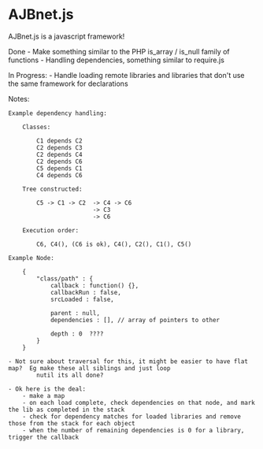 AJBnet.js
=========

AJBnet.js is a javascript framework!

Done
	- Make something similar to the PHP is_array / is_null family of functions
	- Handling dependencies, something similar to require.js

In Progress:
	- Handle loading remote libraries and libraries that don't use the same framework for declarations


Notes:

	Example dependency handling:

		Classes:

			C1 depends C2
			C2 depends C3
			C2 depends C4
			C2 depends C6
			C5 depends C1
			C4 depends C6

		Tree constructed:

			C5 -> C1 -> C2	-> C4 -> C6
							-> C3
							-> C6

		Execution order:

			C6, C4(), (C6 is ok), C4(), C2(), C1(), C5()

	Example Node:

		{
			"class/path" : {
				callback : function() {},
				callbackRun : false,
				srcLoaded : false,

				parent : null,
				dependencies : [], // array of pointers to other

				depth : 0  ????
			}
		}

	- Not sure about traversal for this, it might be easier to have flat map?  Eg make these all siblings and just loop
			nutil its all done?
	
	- Ok here is the deal:
		- make a map
		- on each load complete, check dependencies on that node, and mark the lib as completed in the stack
		- check for dependency matches for loaded libraries and remove those from the stack for each object
		- when the number of remaining dependencies is 0 for a library, trigger the callback
